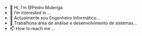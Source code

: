 - 👋 Hi, I’m @Pedro Mulenga
- 👀 I’m interested in ...
- 🌱 Actualmente sou Engenheiro Informático...
- 💞️ Trabalhona área de análise e 
desenvolvimento de sistemas...
- 📫 How to reach me ...

<!---
PedrovMulenga/PedrovMulenga is a ✨ special ✨ repository because its `README.md` (this file) appears on your GitHub profile.
You can click the Preview link to take a look at your changes.
--->
